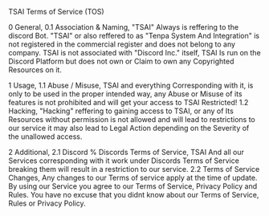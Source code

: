 TSAI Terms of Service (TOS)

0 General,
0.1 Association & Naming,
"TSAI" Always is reffering to the discord Bot.
"TSAI" or also reffered to as "Tenpa System And Integration" is not registered in the commercial register and does not belong to any company.
TSAI is not associated with "Discord Inc." itself, TSAI Is run on the Discord Platform but does not own or Claim to own any Copyrighted Resources on it.

1 Usage,
1.1 Abuse / Misuse,
TSAI and everything Corresponding with it, is only to be used in the proper intended way,
any Abuse or Misuse of its features is not prohibited and will get your access to TSAI Restricted!
1.2 Hacking,
"Hacking" reffering to gaining access to TSAI, or any of Its Resources without permission is not allowed and will lead to restrictions to our service
it may also lead to Legal Action depending on the Severity of the unallowed access.

2 Additional,
2.1 Discord % Discords Terms of Service,
TSAI And all our Services corresponding with it work under Discords Terms of Service breaking them will result in a restriction to our service.
2.2 Terms of Service Changes,
Any changes to our Terms of service apply at the time of update.
By using our Service you agree to our Terms of Service, Privacy Policy and Rules.
You have no excuse that you didnt know about our Terms of Service, Rules or Privacy Policy.
